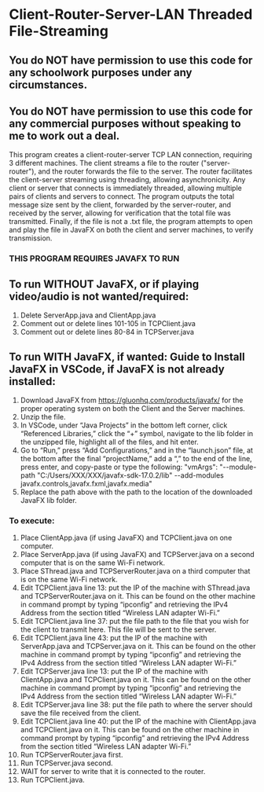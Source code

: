 # Client-Router-Server-LAN Threaded File-Streaming

## You do NOT have permission to use this code for any schoolwork purposes under any circumstances. 

## You do NOT have permission to use this code for any commercial purposes without speaking to me to work out a deal.

This program creates a client-router-server TCP LAN connection, requiring 3 different machines. The client streams a file to the router ("server-router"), and the router forwards the file to the server. The router facilitates the client-server streaming using threading, allowing asynchronicity. Any client or server that connects is immediately threaded, allowing multiple pairs of clients and servers to connect. The program outputs the total message size sent by the client, forwarded by the server-router, and received by the server, allowing for verification that the total file was transmitted. Finally, if the file is not a .txt file, the program attempts to open and play the file in JavaFX on both the client and server machines, to verify transmission.

### THIS PROGRAM REQUIRES JAVAFX TO RUN
## To run WITHOUT JavaFX, or if playing video/audio is not wanted/required:
1) Delete ServerApp.java and ClientApp.java
2) Comment out or delete lines 101-105 in TCPClient.java
3) Comment out or delete lines 80-84 in TCPServer.java

## To run WITH JavaFX, if wanted: Guide to Install JavaFX in VSCode, if JavaFX is not already installed:
1) Download JavaFX from https://gluonhq.com/products/javafx/ for the proper operating system on both the Client and the Server machines. 
2) Unzip the file. 
3) In VSCode, under “Java Projects” in the bottom left corner, click “Referenced Libraries,” click the “+” symbol, navigate to the lib folder in the unzipped file, highlight all of the files, and hit enter. 
4) Go to “Run,” press “Add Configurations,” and in the “launch.json” file, at the bottom after the final “projectName,” add a “,” to the end of the line, press enter, and copy-paste or type the following: "vmArgs": "--module-path \"C:/Users/XXX/XXX/javafx-sdk-17.0.2/lib\" --add-modules javafx.controls,javafx.fxml,javafx.media"
5) Replace the path above with the path to the location of the downloaded JavaFX lib folder.

### To execute:

1) Place ClientApp.java (if using JavaFX) and TCPClient.java on one computer.
2) Place ServerApp.java (if using JavaFX) and TCPServer.java on a second computer that is on the same Wi-Fi network.
3) Place SThread.java and TCPServerRouter.java on a third computer that is on the same Wi-Fi network.
4) Edit TCPClient.java line 13: put the IP of the machine with SThread.java and TCPServerRouter.java on it. This can be found on the other machine in command prompt by typing “ipconfig” and retrieving the IPv4 Address from the section titled “Wireless LAN adapter Wi-Fi.”
5) Edit TCPClient.java line 37: put the file path to the file that you wish for the client to transmit here. This file will be sent to the server.
6) Edit TCPClient.java line 43: put the IP of the machine with ServerApp.java and TCPServer.java on it. This can be found on the other machine in command prompt by typing “ipconfig” and retrieving the IPv4 Address from the section titled “Wireless LAN adapter Wi-Fi.”
7) Edit TCPServer.java line 13: put the IP of the machine with ClientApp.java and TCPClient.java on it. This can be found on the other machine in command prompt by typing “ipconfig” and retrieving the IPv4 Address from the section titled “Wireless LAN adapter Wi-Fi.”
8) Edit TCPServer.java line 38: put the file path to where the server should save the file received from the client.
9) Edit TCPClient.java line 40: put the IP of the machine with ClientApp.java and TCPClient.java on it. This can be found on the other machine in command prompt by typing “ipconfig” and retrieving the IPv4 Address from the section titled “Wireless LAN adapter Wi-Fi.”
10) Run TCPServerRouter.java first.
11) Run TCPServer.java second.
12) WAIT for server to write that it is connected to the router.
13) Run TCPClient.java.
